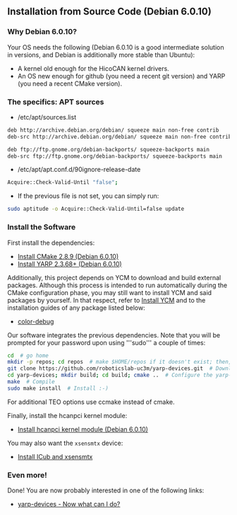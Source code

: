 ## Installation from Source Code (Debian 6.0.10)

### Why Debian 6.0.10?

Your OS needs the following (Debian 6.0.10 is a good intermediate solution in versions, and Debian is additionally more stable than Ubuntu):
  - A kernel old enough for the HicoCAN kernel drivers.
  - An OS new enough for github (you need a recent git version) and YARP (you need a recent CMake version).

### The specifics: APT sources

- /etc/apt/sources.list
```bash
deb http://archive.debian.org/debian/ squeeze main non-free contrib
deb-src http://archive.debian.org/debian/ squeeze main non-free contrib

deb ftp://ftp.gnome.org/debian-backports/ squeeze-backports main
deb-src ftp://ftp.gnome.org/debian-backports/ squeeze-backports main
```
- /etc/apt/apt.conf.d/90ignore-release-date
```bash
Acquire::Check-Valid-Until "false";
```
- If the previous file is not set, you can simply run:
```bash
sudo aptitude -o Acquire::Check-Valid-Until=false update
```

### Install the Software

First install the dependencies:
  - [Install CMake 2.8.9 (Debian 6.0.10)](https://github.com/roboticslab-uc3m/installation-guides/blob/master/install-cmake.md#install-cmake-289-debian-6010)
  - [Install YARP 2.3.68+ (Debian 6.0.10)](https://github.com/roboticslab-uc3m/installation-guides/blob/master/install-yarp.md#install-yarp-2368-debian-6010)

Additionally, this project depends on YCM to download and build external packages. Although this process is intended to run automatically during the CMake configuration phase, you may still want to install YCM and said packages by yourself. In that respect, refer to [Install YCM](https://github.com/roboticslab-uc3m/installation-guides/blob/master/install-ycm.md) and to the installation guides of any package listed below:
- [color-debug](https://github.com/roboticslab-uc3m/color-debug)

Our software integrates the previous dependencies. Note that you will be prompted for your password upon using '''sudo''' a couple of times:

```bash
cd  # go home
mkdir -p repos; cd repos  # make $HOME/repos if it doesn't exist; then, enter it
git clone https://github.com/roboticslab-uc3m/yarp-devices.git  # Download yarp-devices software from the repository
cd yarp-devices; mkdir build; cd build; cmake ..  # Configure the yarp-devices software
make  # Compile
sudo make install  # Install :-)
```

For additional TEO options use ccmake instead of cmake.

Finally, install the hcanpci kernel module:

 - [Install hcanpci kernel module (Debian 6.0.10)]( /doc/yarp-devices-install-hcanpci-on-debian-6.md )

You may also want the `xsensmtx` device:

 - [Install ICub and xsensmtx](https://github.com/roboticslab-uc3m/installation-guides/blob/master/install_icub.md)

### Even more!

Done! You are now probably interested in one of the following links:
  - [yarp-devices - Now what can I do?]( /doc/yarp-devices-post-install.md )
